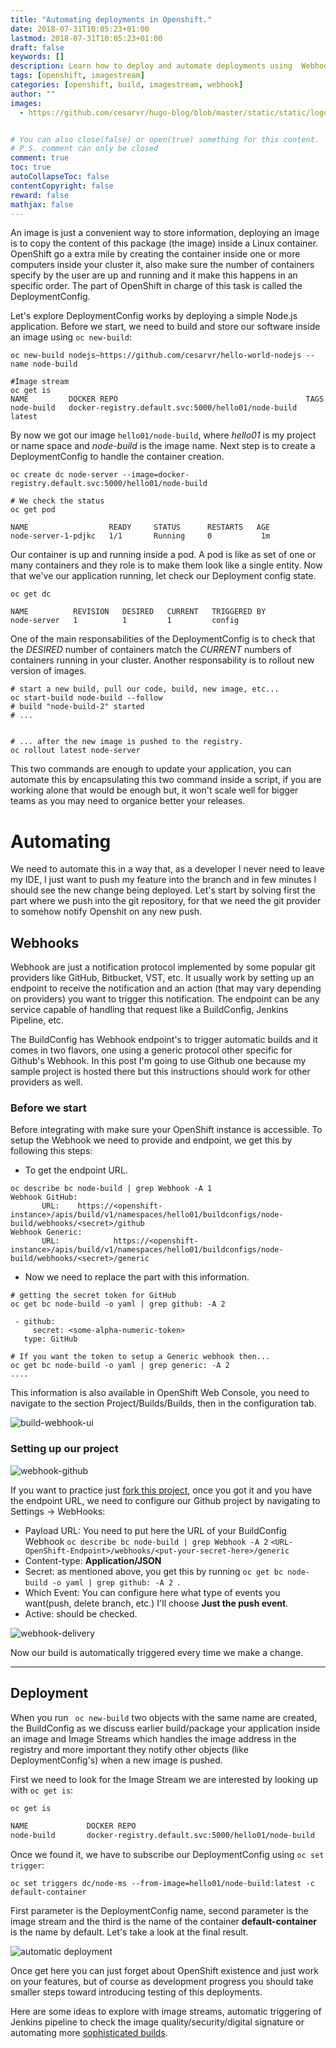 ```yaml
---
title: "Automating deployments in Openshift."
date: 2018-07-31T10:05:23+01:00
lastmod: 2018-07-31T10:05:23+01:00
draft: false
keywords: []
description: Learn how to deploy and automate deployments using  Webhooks and ImageStreams in OpenShift.
tags: [openshift, imagestream]
categories: [openshift, build, imagestream, webhook]
author: ""
images:
  - https://github.com/cesarvr/hugo-blog/blob/master/static/static/logo/ocp.png?raw=true


# You can also close(false) or open(true) something for this content.
# P.S. comment can only be closed
comment: true
toc: true
autoCollapseToc: false
contentCopyright: false
reward: false
mathjax: false
---
```


<!--more-->

An image is just a convenient way to store information, deploying an image is to copy the content of this package (the image) inside a Linux container. OpenShift go a extra mile by creating the container inside one or more computers inside your cluster it, also make sure the number of containers specify by the user are up and running and it make this happens in an specific order. The part of OpenShift in charge of this task is called the DeploymentConfig.      

Let's explore DeploymentConfig works by deploying a simple Node.js application. Before we start, we need to build and store our software inside an image using ```oc new-build```:

```
oc new-build nodejs~https://github.com/cesarvr/hello-world-nodejs --name node-build

#Image stream
oc get is
NAME         DOCKER REPO                                          TAGS
node-build   docker-registry.default.svc:5000/hello01/node-build  latest
```

By now we got our image ```hello01/node-build```, where *hello01* is my project or name space and *node-build* is the image name. Next step is to create a DeploymentConfig to handle the container creation.  

```
oc create dc node-server --image=docker-registry.default.svc:5000/hello01/node-build

# We check the status
oc get pod

NAME                  READY     STATUS      RESTARTS   AGE
node-server-1-pdjkc   1/1       Running     0           1m
```

Our container is up and running inside a pod. A pod is like as set of one or many containers and they role is to make them look like a single entity. Now that we've our application running, let check our Deployment config state.

```
oc get dc

NAME          REVISION   DESIRED   CURRENT   TRIGGERED BY
node-server   1          1         1         config
```

One of the main responsabilities of the DeploymentConfig is to check that the *DESIRED* number of containers match the *CURRENT* numbers of containers running in your cluster. Another responsability is to rollout new version of images.  

```
# start a new build, pull our code, build, new image, etc...
oc start-build node-build --follow
# build "node-build-2" started
# ...


# ... after the new image is pushed to the registry.
oc rollout latest node-server  
```

This two commands are enough to update your application, you can automate this by encapsulating this two command inside a script, if you are working alone that would be enough but, it won't scale well for bigger teams as you may need to organice better your releases.  


# Automating

We need to automate this in a way that, as a developer I never need to leave my IDE, I just want to  push my feature into the branch and in few minutes I should see the new change being deployed. Let's start by solving first the part where we push into the git repository, for that we need the git provider to somehow notify Openshit on any new push.

## Webhooks

Webhook are just a notification protocol implemented by some popular git providers like GitHub, Bitbucket, VST, etc. It usually work by setting up an endpoint to receive the notification and an action (that may vary depending on providers) you want to trigger this notification. The endpoint can be any service capable of handling that request like a BuildConfig, Jenkins Pipeline, etc.   

The BuildConfig has Webhook endpoint's to trigger automatic builds and it comes in two flavors, one using a generic protocol other specific for Github's Webhook. In this post I'm going to use Github one because my sample project is hosted there but this instructions should work for other providers as well.  

### Before we start

Before integrating with make sure your OpenShift instance is accessible. To setup the Webhook we need to provide and endpoint, we get this by following this steps:  

- To get the endpoint URL.

```
oc describe bc node-build | grep Webhook -A 1
Webhook GitHub:
       URL:    https://<openshift-instance>/apis/build/v1/namespaces/hello01/buildconfigs/node-build/webhooks/<secret>/github
Webhook Generic:
       URL:            https://<openshift-instance>/apis/build/v1/namespaces/hello01/buildconfigs/node-build/webhooks/<secret>/generic
```

- Now we need to replace the *<secret>* part with this information.

```
# getting the secret token for GitHub
oc get bc node-build -o yaml | grep github: -A 2

 - github:
     secret: <some-alpha-numeric-token>
   type: GitHub

# If you want the token to setup a Generic webhook then...
oc get bc node-build -o yaml | grep generic: -A 2
....
```

This information is also available in OpenShift Web Console, you need to navigate to the section Project/Builds/Builds, then in the configuration tab.

![build-webhook-ui]()


### Setting up our project


![webhook-github]()

If you want to practice just [fork this project](https://github.com/cesarvr/hello-world-nodejs), once you got it and you have the endpoint URL, we need to configure our Github project by navigating to Settings -> WebHooks:

- Payload URL: You need to put here the URL of your BuildConfig Webhook ```oc describe bc node-build | grep Webhook -A 2```  ```<URL-OpenShift-Endpoint>/webhooks/<put-your-secret-here>/generic```
- Content-type: **Application/JSON**
- Secret: <some-alpha-numeric-token> as mentioned above, you get this by running ```oc get bc node-build -o yaml | grep github: -A 2 ```.
- Which Event: You can configure here what type of events you want(push, delete branch, etc.) I'll choose **Just the push event**.
- Active: should be checked.

![webhook-delivery]()


Now our build is automatically triggered every time we make a change.



------------


## Deployment

When you run ``` oc new-build``` two objects with the same name are created, the BuildConfig as we discuss earlier build/package your application inside an image and Image Streams which handles the image address in the registry and more important they notify other objects (like DeploymentConfig's) when a new image is pushed.

First we need to look for the Image Stream we are interested by looking up with ```oc get is```:

```sh
oc get is

NAME             DOCKER REPO
node-build       docker-registry.default.svc:5000/hello01/node-build
```

Once we found it, we have to subscribe our DeploymentConfig using ```oc set trigger```:

```
oc set triggers dc/node-ms --from-image=hello01/node-build:latest -c default-container
```  

First parameter is the DeploymentConfig name, second parameter is the image stream and the third is the name of the container **default-container** is the name by default. Let's take a look at the final result.


![automatic deployment](https://github.com/cesarvr/hugo-blog/blob/master/static/static/ocp-deploy/ocp-automatic-deploy.gif?raw=true)





Once get here you can just forget about OpenShift existence and just work on your features, but of course as development progress you should take smaller steps toward introducing testing of this deployments.

Here are some ideas to explore with image streams, automatic triggering of Jenkins pipeline to check the image quality/security/digital signature or automating more [sophisticated builds](http://cesarvr.github.io/post/ocp-chainbuild/).
